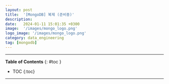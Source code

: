 ```yaml
---
layout: post
title:  '[MongoDB] 복제 (준비중)'
description:
date:   2024-01-11 15:01:35 +0300
image:  '/images/mongo_logo.png'
logo_image: '/images/mongo_logo.png'
category: data_engineering
tag: [mongodb]
---
```


---
**Table of Contents**
{: #toc }
*  TOC
{:toc}

---
